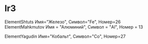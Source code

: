 # lr3
ElementShtuts Имя="Железо", Символ="Fe", Номер=26    
ElementMahkmutov Имя = "Алюминий", Символ = "Al", Номер = 13

ElementYagudin Имя="Кобальт", Символ="Co", Номер=27
